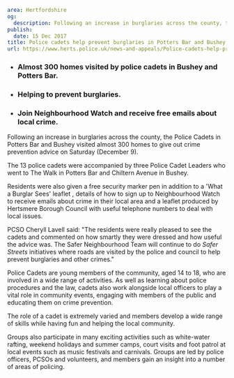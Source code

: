 ```yaml
area: Hertfordshire
og:
  description: Following an increase in burglaries across the county, the Police Cadets in Potters Bar and Bushey visited almost 300 homes to give out crime prevention advice on Saturday (December 9).
publish:
  date: 15 Dec 2017
title: Police cadets help prevent burglaries in Potters Bar and Bushey
url: https://www.herts.police.uk/news-and-appeals/Police-cadets-help-prevent-burglaries-in-Potters-Bar-and-Bushey
```

* ### Almost 300 homes visited by police cadets in Bushey and Potters Bar.

 * ### Helping to prevent burglaries.

 * ### Join Neighbourhood Watch and receive free emails about local crime.

Following an increase in burglaries across the county, the Police Cadets in Potters Bar and Bushey visited almost 300 homes to give out crime prevention advice on Saturday (December 9).

The 13 police cadets were accompanied by three Police Cadet Leaders who went to The Walk in Potters Bar and Chiltern Avenue in Bushey.

Residents were also given a free security marker pen in addition to a 'What a Burglar Sees' leaflet , details of how to sign up to Neighbourhood Watch to receive emails about crime in their local area and a leaflet produced by Hertsmere Borough Council with useful telephone numbers to deal with local issues.

PCSO Cheryll Lavell said: "The residents were really pleased to see the cadets and commented on how smartly they were dressed and how useful the advice was. The Safer Neighbourhood Team will continue to do _Safer Streets_ initiatives where roads are visited by the police and council to help prevent burglaries and other crimes."

Police Cadets are young members of the community, aged 14 to 18, who are involved in a wide range of activities. As well as learning about police procedures and the law, cadets also work alongside local officers to play a vital role in community events, engaging with members of the public and educating them on crime prevention.

The role of a cadet is extremely varied and members develop a wide range of skills while having fun and helping the local community.

Groups also participate in many exciting activities such as white-water rafting, weekend holidays and summer camps, court visits and foot patrol at local events such as music festivals and carnivals.
Groups are led by police officers, PCSOs and volunteers, and members gain an insight into a number of areas of policing.
